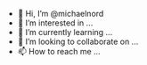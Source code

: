 - 👋 Hi, I’m @michaelnord
- 👀 I’m interested in ...
- 🌱 I’m currently learning ...
- 💞️ I’m looking to collaborate on ...
- 📫 How to reach me ...

<!---
michaelnord/michaelnord is a ✨ special ✨ repository because its `README.md` (this file) appears on your GitHub profile.
You can click the Preview link to take a look at your changes.
--->
